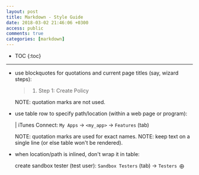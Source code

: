 ```yaml
---
layout: post
title: Markdown - Style Guide
date: 2018-03-02 21:46:06 +0300
access: public
comments: true
categories: [markdown]
---
```


<!-- more -->

* TOC
{:toc}
<hr>

- use blockquotes for quotations and current page titles (say, wizard steps):

  > 1) Step 1: Create Policy

  NOTE: quotation marks are not used.

- use table row to specify path/location (within a web page or program):

  | iTunes Connect: `My Apps` → `<my_app>` → `Features` (tab)

  NOTE: quotation marks are used for exact names.
  NOTE: keep text on a single line (or else table won't be rendered).

- when location/path is inlined, don't wrap it in table:

  create sandbox tester (test user): `Sandbox Testers` (tab) → `Testers ⨁`

